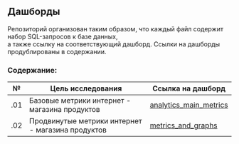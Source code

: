 ## Дашборды

Репозиторий организован таким образом, что каждый файл содержит набор SQL-запросов к базе данных,<br> а также ссылку на соответствующий дашборд. Ссылки на дашборды продублированы в содержании. <br>

### Содержание:
| №| Цель исследования| Ссылка на дашборд|
|---|-----------|---------------------|
|.01|Базовые метрики интернет - магазина продуктов|[analytics_main_metrics](http://redash.public.karpov.courses/public/dashboards/JyYtHuhW0inF5wKcdJ311vLYdoG1bO9Mh8chEXH5?org_slug=default)|
|.02|Продвинутые метрики интернет - магазина продуктов|[metrics_and_graphs](https://redash.public.karpov.courses/public/dashboards/UPzQvkqxtoVpDQawCEVl6qIKCYJxNeMSwopFFwvK?org_slug=default)|


